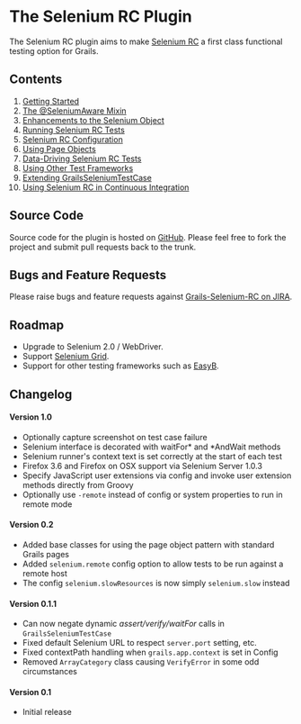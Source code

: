 # The Selenium RC Plugin
The Selenium RC plugin aims to make [Selenium RC][1] a first class functional testing option for Grails.

## Contents
1. [Getting Started](GettingStarted.md)
1. [The @SeleniumAware Mixin](SeleniumAware.md)
1. [Enhancements to the Selenium Object](SeleniumObject.md)
1. [Running Selenium RC Tests](RunningSelenium.md)
1. [Selenium RC Configuration](Configuration.md)
1. [Using Page Objects](PageObjects.md)
1. [Data-Driving Selenium RC Tests](DataDriving.md)
1. [Using Other Test Frameworks](OtherFrameworks.md)
1. [Extending GrailsSeleniumTestCase](GrailsSeleniumTestCase.md)
1. [Using Selenium RC in Continuous Integration](ContinuousIntegration.md)

## Source Code
Source code for the plugin is hosted on [GitHub][2]. Please feel free to fork the project and submit pull requests back to the trunk.

## Bugs and Feature Requests
Please raise bugs and feature requests against [Grails-Selenium-RC on JIRA][3].

## Roadmap
* Upgrade to Selenium 2.0 / WebDriver.
* Support [Selenium Grid][4].
* Support for other testing frameworks such as [EasyB][5].

## Changelog
#### Version 1.0
* Optionally capture screenshot on test case failure
* Selenium interface is decorated with waitFor* and *AndWait methods
* Selenium runner's context text is set correctly at the start of each test
* Firefox 3.6 and Firefox on OSX support via Selenium Server 1.0.3
* Specify JavaScript user extensions via config and invoke user extension methods directly from Groovy
* Optionally use `-remote` instead of config or system properties to run in remote mode

#### Version 0.2
* Added base classes for using the page object pattern with standard Grails pages
* Added `selenium.remote` config option to allow tests to be run against a remote host
* The config `selenium.slowResources` is now simply `selenium.slow` instead

#### Version 0.1.1
* Can now negate dynamic _assert/verify/waitFor_ calls in `GrailsSeleniumTestCase`
* Fixed default Selenium URL to respect `server.port` setting, etc.
* Fixed contextPath handling when `grails.app.context` is set in Config
* Removed `ArrayCategory` class causing `VerifyError` in some odd circumstances

#### Version 0.1
* Initial release

[1]: http://seleniumhq.org/projects/remote-control/ "Selenium Remote Control"
[2]: http://github.com/robfletcher/grails-selenium-rc "Grails Selenium RC on GitHub"
[3]: http://jira.codehaus.org/browse/GRAILSPLUGINS/component/14229 "Grails Selenium RC on JIRA"
[4]: http://selenium-grid.seleniumhq.org/ "Selenium Grid"
[5]: http://www.easyb.org/ "EasyB BDD Framework"